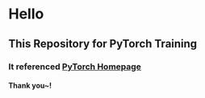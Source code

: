 # Hello

## This Repository for PyTorch Training

### It referenced [PyTorch Homepage](https://pytorch.org/tutorials/beginner/blitz/tensor_tutorial.html#sphx-glr-beginner-blitz-tensor-tutorial-py)

#### Thank you~!
